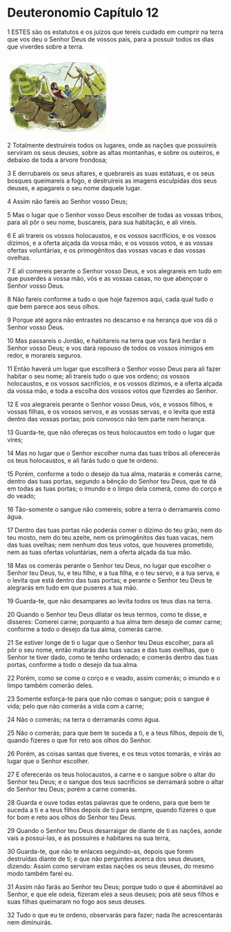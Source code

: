 # Deuteronomio Capítulo 12

1	ESTES são os estatutos e os juízos que tereis cuidado em cumprir na terra que vos deu o Senhor Deus de vossos pais, para a possuir todos os dias que viverdes sobre a terra.

![](.img/05_De_12_01_RG.jpg)

2	Totalmente destruireis todos os lugares, onde as nações que possuireis serviram os seus deuses, sobre as altas montanhas, e sobre os outeiros, e debaixo de toda a árvore frondosa;

3	E derrubareis os seus altares, e quebrareis as suas estátuas, e os seus bosques queimareis a fogo, e destruireis as imagens esculpidas dos seus deuses, e apagareis o seu nome daquele lugar.

4	Assim não fareis ao Senhor vosso Deus;

5	Mas o lugar que o Senhor vosso Deus escolher de todas as vossas tribos, para ali pôr o seu nome, buscareis, para sua habitação, e ali vireis.

6	E ali trareis os vossos holocaustos, e os vossos sacrifícios, e os vossos dízimos, e a oferta alçada da vossa mão, e os vossos votos, e as vossas ofertas voluntárias, e os primogênitos das vossas vacas e das vossas ovelhas.

7	E ali comereis perante o Senhor vosso Deus, e vos alegrareis em tudo em que puserdes a vossa mão, vós e as vossas casas, no que abençoar o Senhor vosso Deus.

8	Não fareis conforme a tudo o que hoje fazemos aqui, cada qual tudo o que bem parece aos seus olhos.

9	Porque até agora não entrastes no descanso e na herança que vos dá o Senhor vosso Deus.

10	Mas passareis o Jordão, e habitareis na terra que vos fará herdar o Senhor vosso Deus; e vos dará repouso de todos os vossos inimigos em redor, e morareis seguros.

11	Então haverá um lugar que escolherá o Senhor vosso Deus para ali fazer habitar o seu nome; ali trareis tudo o que vos ordeno; os vossos holocaustos, e os vossos sacrifícios, e os vossos dízimos, e a oferta alçada da vossa mão, e toda a escolha dos vossos votos que fizerdes ao Senhor.

12	E vos alegrareis perante o Senhor vosso Deus, vós, e vossos filhos, e vossas filhas, e os vossos servos, e as vossas servas, e o levita que está dentro das vossas portas; pois convosco não tem parte nem herança.

13	Guarda-te, que não ofereças os teus holocaustos em todo o lugar que vires;

14	Mas no lugar que o Senhor escolher numa das tuas tribos ali oferecerás os teus holocaustos, e ali farás tudo o que te ordeno.

15	Porém, conforme a todo o desejo da tua alma, matarás e comerás carne, dentro das tuas portas, segundo a bênção do Senhor teu Deus, que te dá em todas as tuas portas; o imundo e o limpo dela comerá, como do corço e do veado;

16	Tão-somente o sangue não comereis; sobre a terra o derramareis como água.

17	Dentro das tuas portas não poderás comer o dízimo do teu grão, nem do teu mosto, nem do teu azeite, nem os primogênitos das tuas vacas, nem das tuas ovelhas; nem nenhum dos teus votos, que houveres prometido, nem as tuas ofertas voluntárias, nem a oferta alçada da tua mão.

18	Mas os comerás perante o Senhor teu Deus, no lugar que escolher o Senhor teu Deus, tu, e teu filho, e a tua filha, e o teu servo, e a tua serva, e o levita que está dentro das tuas portas; e perante o Senhor teu Deus te alegrarás em tudo em que puseres a tua mão.

19	Guarda-te, que não desampares ao levita todos os teus dias na terra.

20	Quando o Senhor teu Deus dilatar os teus termos, como te disse, e disseres: Comerei carne; porquanto a tua alma tem desejo de comer carne; conforme a todo o desejo da tua alma, comerás carne.

21	Se estiver longe de ti o lugar que o Senhor teu Deus escolher, para ali pôr o seu nome, então matarás das tuas vacas e das tuas ovelhas, que o Senhor te tiver dado, como te tenho ordenado; e comerás dentro das tuas portas, conforme a todo o desejo da tua alma.

22	Porém, como se come o corço e o veado, assim comerás; o imundo e o limpo também comerão deles.

23	Somente esforça-te para que não comas o sangue; pois o sangue é vida; pelo que não comerás a vida com a carne;

24	Não o comerás; na terra o derramarás como água.

25	Não o comerás; para que bem te suceda a ti, e a teus filhos, depois de ti, quando fizeres o que for reto aos olhos do Senhor.

26	Porém, as coisas santas que tiveres, e os teus votos tomarás, e virás ao lugar que o Senhor escolher.

27	E oferecerás os teus holocaustos, a carne e o sangue sobre o altar do Senhor teu Deus; e o sangue dos teus sacrifícios se derramará sobre o altar do Senhor teu Deus; porém a carne comerás.

28	Guarda e ouve todas estas palavras que te ordeno, para que bem te suceda a ti e a teus filhos depois de ti para sempre, quando fizeres o que for bom e reto aos olhos do Senhor teu Deus.

29	Quando o Senhor teu Deus desarraigar de diante de ti as nações, aonde vais a possuí-las, e as possuíres e habitares na sua terra,

30	Guarda-te, que não te enlaces seguindo-as, depois que forem destruídas diante de ti; e que não perguntes acerca dos seus deuses, dizendo: Assim como serviram estas nações os seus deuses, do mesmo modo também farei eu.

31	Assim não farás ao Senhor teu Deus; porque tudo o que é abominável ao Senhor, e que ele odeia, fizeram eles a seus deuses; pois até seus filhos e suas filhas queimaram no fogo aos seus deuses.

32	Tudo o que eu te ordeno, observarás para fazer; nada lhe acrescentarás nem diminuirás.

